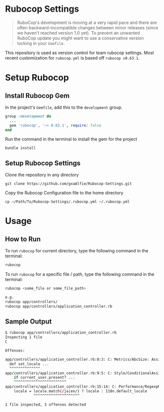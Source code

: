 # Rubocop Settings
> RuboCop's development is moving at a very rapid pace and there are often backward-incompatible changes between minor releases (since we haven't reached version 1.0 yet). To prevent an unwanted RuboCop update you might want to use a conservative version locking in your `Gemfile`.

This repository is used as version control for team rubocop settings. Most recent customization for `rubocop.yml` is based off `rubocop v0.63.1`.

# Setup Rubocop
## Install Rubocop Gem
In the project's `Gemfile`, add this to the `development` group.

```ruby
group :development do
  ...
  gem 'rubocop', '~> 0.63.1', require: false
end
```

Run the command in the terminal to install the gem for the project
```
bundle install
```

## Setup Rubocop Settings
Clone the repository in any directory
```
git clone https://github.com/gxaAlfie/Rubocop-Settings.git
```

Copy the Rubocop Configuration file to the home directory
```
cp ~/Path/To/Rubocop-Settings/.rubocop.yml ~/.rubocop.yml
```

# Usage
## How to Run
To run `rubocop` for current directory, type the following command in the terminal:

```sh
rubocop
```

To run `rubocop` for a specific file / path, type the following command in the terminal:
```sh
rubocop <some_file or some_file_path>

e.g.
rubocop app/controllers/
rubocop app/controllers/application_controller.rb
```

## Sample Output
```sh
$ rubocop app/controllers/application_controller.rb
Inspecting 1 file
C

Offenses:

app/controllers/application_controller.rb:8:3: C: Metrics/AbcSize: Assignment Branch Condition size for set_locale is too high. [15.39/15]
  def set_locale ...
  ^^^^^^^^^^^^^^
app/controllers/application_controller.rb:9:5: C: Style/ConditionalAssignment: Use the return of the conditional for variable assignment and comparison.
    if current_user.present? ...
    ^^^^^^^^^^^^^^^^^^^^^^^^
app/controllers/application_controller.rb:15:14: C: Performance/RegexpMatch: Use match? instead of match when MatchData is not used.
    locale = locale.match(/ja|en/) ? locale : I18n.default_locale
             ^^^^^^^^^^^^^^^^^^^^^

1 file inspected, 3 offenses detected
```
